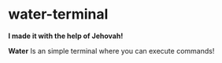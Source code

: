 # water-terminal
**I made it with the help of Jehovah!**

**Water** Is an simple terminal where you can execute commands!

